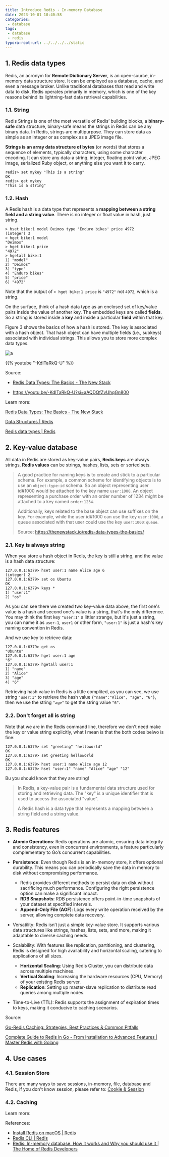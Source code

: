 ```yaml
---
title: Introduce Redis - In-memory Database
date: 2023-10-01 10:40:58
categories:
 - database
tags:
 - database
 - redis
typora-root-url: ../../../../static
---
```


## 1. Redis data types

Redis, an acronym for **Remote Dictionary Server**, is an open-source, in-memory data structure store. It can be employed as a database, cache, and even a message broker. Unlike traditional databases that read and write data to disk, Redis operates primarily in memory, which is one of the key reasons behind its lightning-fast data retrieval capabilities.

### 1.1. String

Redis Strings is one of the most versatile of Redis’ building blocks, a **binary-safe** data structure, binary-safe means the strings in Redis can be any binary data. In Redis, strings are multipurpose. They can store data as simple as an integer or as complex as a JPEG image file.

**Strings is an array data structure of bytes** (or words) that stores a sequence of elements, typically characters, using some character encoding. It can store any data-a string, integer, floating point value, JPEG image, serialized Ruby object, or anything else you want it to carry. 

```shell
redis> set mykey "This is a string"
OK
redis> get mykey
"This is a string"
```

### 1.2. Hash

A Redis hash is a data type that represents a **mapping between** **a string field and a string value**. There is no integer or float value in hash, just string. 

```shell
> hset bike:1 model Deimos type 'Enduro bikes' price 4972
(integer) 3
> hget bike:1 model
"Deimos"
> hget bike:1 price
"4972"
> hgetall bike:1
1) "model"
2) "Deimos"
3) "type"
4) "Enduro bikes"
5) "price"
6) "4972"
```

Note that the output of `> hget bike:1 price` is `"4972"` not `4972`, which is a string. 

On the surface, think of a hash data type as an enclosed set of key/value pairs inside the value of another key. The embedded keys are called **fields**. So a string is stored inside a **key** and inside a particular **field** within that key. 

Figure 3 shows the basics of how a hash is stored. The key is associated with a hash object. That hash object can have multiple fields (i.e., subkeys) associated with individual strings. This allows you to store more complex data types.

![a](/001-intro-redis/a.png)



{{% youtube "-KdITaRkQ-U" %}}

Source: 

- [Redis Data Types: The Basics - The New Stack](https://thenewstack.io/redis-data-types-the-basics/)

- https://youtu.be/-KdITaRkQ-U?si=aAQDQfZvUhqGn800

Learn more: 

[Redis Data Types: The Basics - The New Stack](https://thenewstack.io/redis-data-types-the-basics/)

[Data Structures | Redis](https://redis.com/redis-enterprise/data-structures/)

[Redis data types | Redis](https://redis.io/docs/data-types/)

## 2. Key-value database

All data in Redis are stored as key-value pairs, **Redis keys** are always strings, **Redis values** can be strings, hashes, lists, sets or sorted sets. 

> A good practice for naming keys is to create and stick to a particular schema. For example, a common scheme for identifying objects is to use an `object-type:id` schema. So an object representing user id#1000 would be attached to the key name `user:1000`. An object representing a purchase order with an order number of 1234 might be attached to a key named `order:1234`.
>
> Additionally, keys related to the base object can use suffixes on the key. For example, while the user id#1000 can use the key `user:1000`, a queue associated with that user could use the key `user:1000:queue`.
>
> Source: https://thenewstack.io/redis-data-types-the-basics/

### 2.1. Key is always string

When you store a hash object in Redis, the key is still a string, and the value is a hash data structure:

```shell
127.0.0.1:6379> hset user:1 name Alice age 6
(integer) 2
127.0.0.1:6379> set os Ubuntu
OK
127.0.0.1:6379> keys *
1) "user:1"
2) "os"
```

As you can see there we created two key-value data above, the first one's value is a hash and second one's value is a string, that's the only difference. You may think the first key `"user:1"` a littler strange, but it's just a string, you can name it as `user-1`, `user1` or other form,  `"user:1"` is just a hash's key naming convention in Redis. 

And we use key to retrieve data:

```shell
127.0.0.1:6379> get os
"Ubuntu"
127.0.0.1:6379> hget user:1 age
"6"
127.0.0.1:6379> hgetall user:1 
1) "name"
2) "Alice"
3) "age"
4) "6"
```

Retrieving hash value in Redis is a little complited, as you can see, we use string `"user:1"` to retrieve the hash value `{"name":"Alice", "age", "6"}`, then we use the string `"age"` to get the string value `"6"`. 

### 2.2. Don't forget all is string

Note that we are in the Redis command line, therefore we don't need make the key or value string explicitly, what I mean is that the both codes belwo is fine:

```shell
127.0.0.1:6379> set "greeting" "helloworld"
OK
127.0.0.1:6379> set greeting helloworld
OK
127.0.0.1:6379> hset user:1 name Alice age 12
127.0.0.1:6379> hset "user:1" "name" "Alice" "age" "12"
```

Bu you should know that they are string!

> In Redis, a key-value pair is a fundamental data structure used for storing and retrieving data. The "key" is a unique identifier that is used to access the associated "value".
>
> A Redis hash is a data type that represents a mapping between a string field and a string value. 

## 3. Redis features

- **Atomic Operations**: Redis operations are atomic, ensuring data integrity and consistency, even in concurrent environments, a feature particularly complementary to Go’s concurrent capabilities.

- **Persistence**: Even though Redis is an in-memory store, it offers optional durability. This means you can periodically save the data in memory to disk without compromising performance.
  - Redis provides different methods to persist data on disk without sacrificing much performance. Configuring the right persistence option can make a significant impact.
  - **RDB Snapshots**: RDB persistence offers point-in-time snapshots of your dataset at specified intervals.
  - **Append-Only File (AOF)**: Logs every write operation received by the server, allowing complete data recovery.

- Versatility: Redis isn’t just a simple key-value store. It supports various data structures like strings, hashes, lists, sets, and more, making it adaptable to diverse caching needs.

- Scalability: With features like replication, partitioning, and clustering, Redis is designed for high availability and horizontal scaling, catering to applications of all sizes.
  - **Horizontal Scaling**: Using Redis Cluster, you can distribute data across multiple machines.
  - **Vertical Scaling**: Increasing the hardware resources (CPU, Memory) of your existing Redis server.
  - **Replication**: Setting up master-slave replication to distribute read queries among multiple nodes.

- Time-to-Live (TTL): Redis supports the assignment of expiration times to keys, making it conducive to caching scenarios.

Source: 

[Go-Redis Caching: Strategies, Best Practices & Common Pitfalls](https://voskan.host/2023/08/14/golang-redis-caching/) 

[Complete Guide to Redis in Go - From Installation to Advanced Features | Master Redis with Golang](https://voskan.host/2023/08/10/redis-and-golang-complete-guide/)

## 4. Use cases

### 4.1. Session Store

There are many ways to save sessions, in-memory, file, database and Redis, if you don't know session, please refer to: [Cookie & Session](https://davidzhu.xyz/post/cs-basics/005-session-cookie/)

### 4.2. Caching

Learn more: 

References: 

- [Install Redis on macOS | Redis](https://redis.io/docs/getting-started/installation/install-redis-on-mac-os/)
- [Redis CLI | Redis](https://redis.io/docs/ui/cli/)
- [Redis: In-memory database. How it works and Why you should use it | The Home of Redis Developers](https://developer.redis.com/explore/what-is-redis/)

